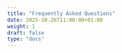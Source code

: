 ```yaml
---
title: "Frequently Asked Questions"
date: 2025-10-26T11:00:00+01:00
weight: 1
draft: false
type: "docs"
---
```

